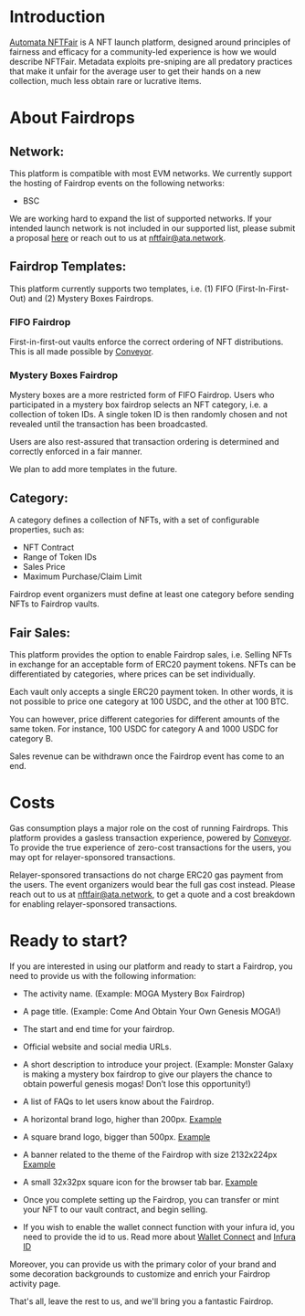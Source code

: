 # Introduction
[Automata NFTFair](https://www.nftfair.app/) is A NFT launch platform, designed around principles of fairness and efficacy for a community-led experience is how we would describe NFTFair. Metadata exploits pre-sniping are all predatory practices that make it unfair for the average user to get their hands on a new collection, much less obtain rare or lucrative items.

# About Fairdrops
## Network:

This platform is compatible with most EVM networks. We currently support the hosting of Fairdrop events on the following networks:

- BSC

We are working hard to expand the list of supported networks. If your intended launch network is not included in our supported list, please submit a proposal [here](https://docs.google.com/forms/d/e/1FAIpQLScU36yLYWuiL3gXVvy7NwvnY-t4JD0u6XUvhTeaogCzQDzQpw/viewform) or reach out to us at [nftfair@ata.network](mailto:nftfair@ata.network).

## Fairdrop Templates:
This platform currently supports two templates, i.e. (1) FIFO (First-In-First-Out) and (2) Mystery Boxes Fairdrops.

### FIFO Fairdrop
First-in-first-out vaults enforce the correct ordering of NFT distributions. This is all made possible by [Conveyor](https://www.ata.network/conveyor).

### Mystery Boxes Fairdrop
Mystery boxes are a more restricted form of FIFO Fairdrop. Users who participated in a mystery box fairdrop selects an NFT category, i.e. a collection of token IDs. A single token ID is then randomly chosen and not revealed until the transaction has been broadcasted.

Users are also rest-assured that transaction ordering is determined and correctly enforced in a fair manner.

We plan to add more templates in the future.

## Category:
A category defines a collection of NFTs, with a set of configurable properties, such as:

- NFT Contract
- Range of Token IDs
- Sales Price
- Maximum Purchase/Claim Limit

Fairdrop event organizers must define at least one category before sending NFTs to Fairdrop vaults.

## Fair Sales:
This platform provides the option to enable Fairdrop sales, i.e. Selling NFTs in exchange for an acceptable form of ERC20 payment tokens. NFTs can be differentiated by categories, where prices can be set individually.

Each vault only accepts a single ERC20 payment token. In other words, it is not possible to price one category at 100 USDC, and the other at 100 BTC.

You can however, price different categories for different amounts of the same token. For instance, 100 USDC for category A and 1000 USDC for category B.

Sales revenue can be withdrawn once the Fairdrop event has come to an end.

# Costs
Gas consumption plays a major role on the cost of running Fairdrops. This platform provides a gasless transaction experience, powered by [Conveyor](https://www.ata.network/conveyor). To provide the true experience of zero-cost transactions for the users, you may opt for relayer-sponsored transactions.

Relayer-sponsored transactions do not charge ERC20 gas payment from the users. The event organizers would bear the full gas cost instead. Please reach out to us at [nftfair@ata.network](mailto:nftfair@ata.network), to get a quote and a cost breakdown for enabling relayer-sponsored transactions.

# Ready to start?
If you are interested in using our platform and ready to start a Fairdrop, you need to provide us with the following information:

- The activity name. (Example: MOGA Mystery Box Fairdrop)

- A page title. (Example: Come And Obtain Your Own Genesis MOGA!)

- The start and end time for your fairdrop.

- Official website and social media URLs.

- A short description to introduce your project. (Example: Monster Galaxy is making a mystery box fairdrop to give our players the chance to obtain powerful genesis mogas! Don’t lose this opportunity!)

- A list of FAQs to let users know about the Fairdrop.

- A horizontal brand logo, higher than 200px. [Example](https://ipfs.io/ipfs/bafybeihapvgs3ifvv5ts3soxpkez37yo6dln6smlza3smpjjj7dktk7fta/supercar-logo.png)

- A square brand logo, bigger than 500px. [Example](https://ipfs.io/ipfs/bafybeie5adkgmljzx7qzeulnwnq3laqsne4w5myic6c75kk2sqviqdjtua/supercar-icon.png)

- A banner related to the theme of the Fairdrop with size 2132x224px [Example](https://ipfs.io/ipfs/bafybeicywiylhs2w6jfofgzhaw3gfnl2pen2u4wgsrmxuu7crlx46uilbe/supercar-banner.jpeg)

- A small 32x32px square icon for the browser tab bar. [Example](https://static.wixstatic.com/media/0653dd_303a21ade8b64ed5bca9f2755b2cb4a5~mv2.png/v1/fill/w_32%2Ch_32%2Clg_1%2Cusm_0.66_1.00_0.01/0653dd_303a21ade8b64ed5bca9f2755b2cb4a5~mv2.png)

- Once you complete setting up the Fairdrop, you can transfer or mint your NFT to our vault contract, and begin selling.

- If you wish to enable the wallet connect function with your infura id, you need to provide the id to us. Read more about [Wallet Connect](https://walletconnect.com/) and [Infura ID](https://infura.io/)

Moreover, you can provide us with the primary color of your brand and some decoration backgrounds to customize and enrich your Fairdrop  activity page.

That's all, leave the rest to us, and we'll bring you a fantastic Fairdrop.